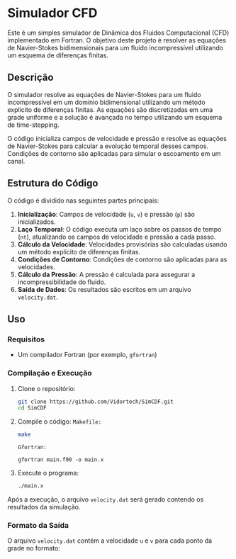 # Simulador CFD

Este é um simples simulador de Dinâmica dos Fluidos Computacional (CFD) implementado em Fortran. O objetivo deste projeto é resolver as equações de Navier-Stokes bidimensionais para um fluido incompressível utilizando um esquema de diferenças finitas.

## Descrição

O simulador resolve as equações de Navier-Stokes para um fluido incompressível em um domínio bidimensional utilizando um método explícito de diferenças finitas. As equações são discretizadas em uma grade uniforme e a solução é avançada no tempo utilizando um esquema de time-stepping.

O código inicializa campos de velocidade e pressão e resolve as equações de Navier-Stokes para calcular a evolução temporal desses campos. Condições de contorno são aplicadas para simular o escoamento em um canal.

## Estrutura do Código

O código é dividido nas seguintes partes principais:

1. **Inicialização**: Campos de velocidade (`u`, `v`) e pressão (`p`) são inicializados.
2. **Laço Temporal**: O código executa um laço sobre os passos de tempo (`nt`), atualizando os campos de velocidade e pressão a cada passo.
3. **Cálculo da Velocidade**: Velocidades provisórias são calculadas usando um método explícito de diferenças finitas.
4. **Condições de Contorno**: Condições de contorno são aplicadas para as velocidades.
5. **Cálculo da Pressão**: A pressão é calculada para assegurar a incompressibilidade do fluido.
6. **Saída de Dados**: Os resultados são escritos em um arquivo `velocity.dat`.

## Uso

### Requisitos

- Um compilador Fortran (por exemplo, `gfortran`)

### Compilação e Execução

1. Clone o repositório:
    ```sh
    git clone https://github.com/Vidortech/SimCDF.git
    cd SimCDF
    ```

2. Compile o código:
   `Makefile:`  
    ```sh
    make
    ```
    `Gfortran:`
    ```
   gfortran main.f90 -o main.x
    ```

4. Execute o programa:
    ```sh
    ./main.x
    ```

Após a execução, o arquivo `velocity.dat` será gerado contendo os resultados da simulação.

### Formato da Saída

O arquivo `velocity.dat` contém a velocidade `u` e `v` para cada ponto da grade no formato:
